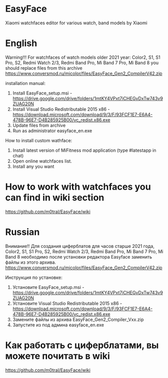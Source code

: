 # EasyFace
Xiaomi watchfaces editor for various watch, band models by Xiaomi

# English

Warning!!! For watchfaces of watch models older 2021 year:
Color2, S1, S1 Pro, S2, Redmi Watch 2/3,
Redmi Band Pro, Mi Band 7 Pro, Mi Band 8
you should replace files from this archive
https://www.conversmod.ru/micolor/files/EasyFace_Gen2_CompilerV42.zip

installation manual:
1. Install EasyFace_setup.msi - https://drive.google.com/drive/folders/1mtKY4VPxt7iCHEGvDxTw743v9ZUAG20N
2. Install Visual Studio Redistributable 2015 x86 - https://download.microsoft.com/download/9/3/F/93FCF1E7-E6A4-478B-96E7-D4B285925B00/vc_redist.x86.exe
3. Update files from archive
4. Run as administrator easyface_en.exe

How to install custom wathface:
1. Install latest version of MiFitness mod application
(type #latestapp in chat)
2. Open online watchfaces list.
3. Install any you want


# How to work with watchfaces you can find in wiki section
https://github.com/m0tral/EasyFace/wiki

# Russian

Внимание!! Для создания циферблатов для часов
старше 2021 года, Color2, S1, S1 Pro, S2, Redmi Watch 2/3,
Redmi Band Pro, Mi Band 7 Pro, Mi Band 8 необходимо после установки
редактора Easyface заменить файлы из этого архива.
https://www.conversmod.ru/micolor/files/EasyFace_Gen2_CompilerV42.zip

Инструкция по установке:
1. Установите EasyFace_setup.msi - https://drive.google.com/drive/folders/1mtKY4VPxt7iCHEGvDxTw743v9ZUAG20N
2. Установите Visual Studio Redistributable 2015 x86 - https://download.microsoft.com/download/9/3/F/93FCF1E7-E6A4-478B-96E7-D4B285925B00/vc_redist.x86.exe
3. Замените файлы из архива EasyFace_Gen2_Compiler_Vxx.zip
4. Запустите из под админа easyface_en.exe

# Как работать с циферблатами, вы можете почитать в wiki
https://github.com/m0tral/EasyFace/wiki
